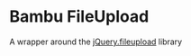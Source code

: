 # Bambu FileUpload

A wrapper around the [jQuery.fileupload](http://blueimp.github.io/jQuery-File-Upload/) library